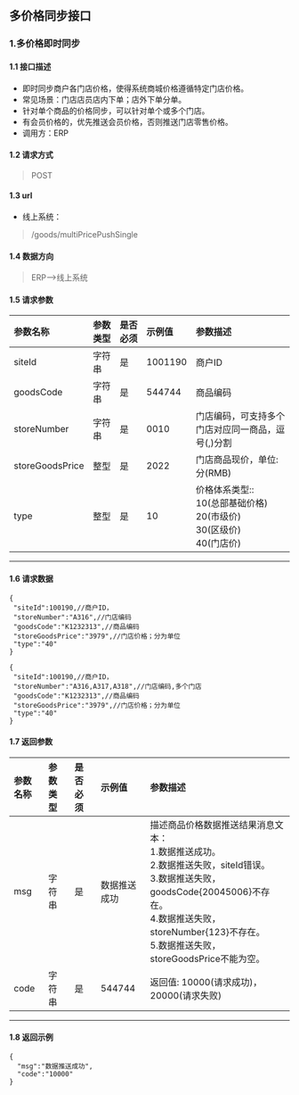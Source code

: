 ## 多价格同步接口
### 1.多价格即时同步
#### 1.1 接口描述
* 即时同步商户各门店价格，使得系统商城价格遵循特定门店价格。
* 常见场景：门店店员店内下单；店外下单分单。
* 针对单个商品的价格同步，可以针对单个或多个门店。
* 有会员价格的，优先推送会员价格，否则推送门店零售价格。
* 调用方：ERP
#### 1.2 请求方式
> POST
#### 1.3 url
* 线上系统：
> /goods/multiPricePushSingle
#### 1.4 数据方向
> ERP-->线上系统
#### 1.5 请求参数
| 参数名称 | 参数类型 | 是否必须 | 示例值 | 参数描述  |
| :---         |     :---      |     :--- | :--- | :--- |
| siteId   | 字符串     | 是    | 1001190    | 商户ID |
| goodsCode   | 字符串    | 是    | 544744    | 商品编码 |
| storeNumber   | 字符串     | 是    | 0010   |门店编码，可支持多个门店对应同一商品，逗号(,)分割|
| storeGoodsPrice   | 整型    | 是    | 2022   | 门店商品现价，单位:分(RMB) |
| type   | 整型    | 是    | 10   | 价格体系类型::<br/> 10(总部基础价格)<br/>20(市级价)<br/>30(区级价)<br/>40(门店价) |
--------------------- 
#### 1.6 请求数据
 ``` 
{
  "siteId":100190,//商户ID，
  "storeNumber":"A316",//门店编码
  "goodsCode":"K1232313",//商品编码
  "storeGoodsPrice":"3979",//门店价格；分为单位
  "type":"40"
}
```
 ``` 
{
  "siteId":100190,//商户ID，
  "storeNumber":"A316,A317,A318",//门店编码,多个门店
  "goodsCode":"K1232313",//商品编码
  "storeGoodsPrice":"3979",//门店价格；分为单位
  "type":"40"
}
```
#### 1.7 返回参数
| 参数名称 | 参数类型 | 是否必须 | 示例值 | 参数描述  |
| :---         |     :---      |     :--- | :--- | :--- |
| msg   | 字符串     | 是    | 数据推送成功    | 描述商品价格数据推送结果消息文本：<br/>1.数据推送成功。<br/>2.数据推送失败，siteId错误。<br/>3.数据推送失败，goodsCode{20045006}不存在。<br/>4.数据推送失败，storeNumber{123}不存在。<br/>5.数据推送失败，storeGoodsPrice不能为空。<br/> |
| code   | 字符串    | 是    | 544744    | 返回值: 10000(请求成功)，20000(请求失败)|
--------------------- 
#### 1.8 返回示例
```
{
  "msg":"数据推送成功",
  "code":"10000"
}
```

